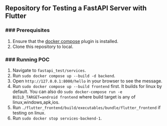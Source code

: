 ## Repository for Testing a FastAPI Server with Flutter
### ### Prerequisites ###
1. Ensure that the [docker compose](https://docs.docker.com/compose/install/) plugin is installed.
2. Clone this repository to local.

### ### Running POC ###
1. Navigate to `fastapi_test/services`.
2. Run `sudo docker compose up --build -d backend`.
3. Open `http://127.0.0.1:8000/hello` in your browser to see the message.
4. Run `sudo docker compose up --build frontend` first. It builds for linux by default. You can also do `sudo docker-compose run -e BUILD_TARGET=android frontend` where build target is any of linux,windows,apk,ios.
5. Run `./flutter_frontend/build/executables/bundle/flutter_frontend` if testing on linux.
6. Run `sudo docker stop services-backend-1`.

